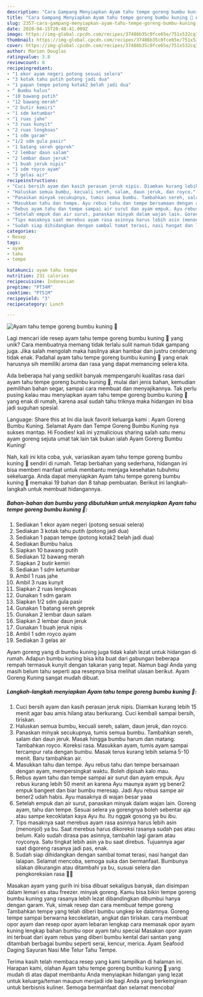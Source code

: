 ```yaml
---
description: "Cara Gampang Menyiapkan Ayam tahu tempe goreng bumbu kuning 💛 Anti Gagal"
title: "Cara Gampang Menyiapkan Ayam tahu tempe goreng bumbu kuning 💛 Anti Gagal"
slug: 2357-cara-gampang-menyiapkan-ayam-tahu-tempe-goreng-bumbu-kuning-anti-gagal
date: 2020-04-15T20:48:41.009Z
image: https://img-global.cpcdn.com/recipes/37486b35c0fce65e/751x532cq70/ayam-tahu-tempe-goreng-bumbu-kuning-💛-foto-resep-utama.jpg
thumbnail: https://img-global.cpcdn.com/recipes/37486b35c0fce65e/751x532cq70/ayam-tahu-tempe-goreng-bumbu-kuning-💛-foto-resep-utama.jpg
cover: https://img-global.cpcdn.com/recipes/37486b35c0fce65e/751x532cq70/ayam-tahu-tempe-goreng-bumbu-kuning-💛-foto-resep-utama.jpg
author: Marion Douglas
ratingvalue: 3.8
reviewcount: 8
recipeingredient:
- "1 ekor ayam negeri potong sesuai selera"
- "3 kotak tahu putih potong jadi dua"
- "1 papan tempe potong kotak2 belah jadi dua"
- " Bumbu halus"
- "10 bawang putih"
- "12 bawang merah"
- "2 butir kemiri"
- "1 sdm ketumbar"
- "1 ruas jahe"
- "3 ruas kunyit"
- "2 ruas lengkoas"
- "1 sdm garam"
- "1/2 sdm gula pasir"
- "1 batang sereh geprek"
- "2 lembar daun salam"
- "2 lembar daun jeruk"
- "1 buah jeruk nipis"
- "1 sdm royco ayam"
- "3 gelas air"
recipeinstructions:
- "Cuci bersih ayam dan kasih perasan jeruk nipis. Diamkan kurang lebih 15 menit agar bau amis hilang atau berkurang. Cuci kembali sampai bersih, tiriskan."
- "Haluskan semua bumbu, kecuali sereh, salam, daun jeruk, dan royco."
- "Panaskan minyak secukupnya, tumis semua bumbu. Tambahkan sereh, salam dan daun jeruk. Masak hingga bumbu harum dan matang. Tambahkan royco. Koreksi rasa. Masukkan ayam, tumis ayam sampai tercampur rata dengan bumbu. Masak terus kurang lebih selama 5-10 menit. Baru tambahkan air."
- "Masukkan tahu dan tempe. Ayu rebus tahu dan tempe bersamaan dengan ayam, mempersingkat waktu. Boleh dipisah kalo mau."
- "Rebus ayam tahu dan tempe sampai air surut dan ayam empuk. Ayu rebus kurang lebih 50 menit an karena Ayu maunya ayam yg bener2 empuk bangeet dan biar bumbu meresap. Jadi Ayu rebus sampe air bener2 udah habis. Ayu masaknya di wajan besar yaaa"
- "Setelah empuk dan air surut, panaskan minyak dalam wajan lain. Goreng ayam, tahu dan tempe. Sesuai selera ya gorengnya boleh sebentar aja atau sampe kecoklatan kaya Ayu itu. Itu nggak gosong ya bu ibu."
- "Tips masaknya saat merebus ayam rasa asinnya harus lebih asin (menonjol) ya bu. Saat merebus harus dikoreksi rasanya sudah pas atau belum. Kalo sudah dirasa pas asinnya, tambahin lagi garam atau royconya. Satu tingkat lebih asin ya bu saat direbus. Tujuannya agar saat digoreng rasanya jadi pas, enak."
- "Sudah siap dihidangkan dengan sambal tomat terasi, nasi hangat dan lalapan. Selamat mencoba, semoga suka dan bermanfaat. Bumbunya silakan dikurangin atau ditambahi ya bu, susuai selera dan pengkoreksian rasa 💛💛"
categories:
- Resep
tags:
- ayam
- tahu
- tempe

katakunci: ayam tahu tempe 
nutrition: 231 calories
recipecuisine: Indonesian
preptime: "PT34M"
cooktime: "PT51M"
recipeyield: "3"
recipecategory: Lunch

---
```



![Ayam tahu tempe goreng bumbu kuning 💛](https://img-global.cpcdn.com/recipes/37486b35c0fce65e/751x532cq70/ayam-tahu-tempe-goreng-bumbu-kuning-💛-foto-resep-utama.jpg)

Lagi mencari ide resep ayam tahu tempe goreng bumbu kuning 💛 yang unik? Cara membuatnya memang tidak terlalu sulit namun tidak gampang juga. Jika salah mengolah maka hasilnya akan hambar dan justru cenderung tidak enak. Padahal ayam tahu tempe goreng bumbu kuning 💛 yang enak harusnya sih memiliki aroma dan rasa yang dapat memancing selera kita.

Ada beberapa hal yang sedikit banyak mempengaruhi kualitas rasa dari ayam tahu tempe goreng bumbu kuning 💛, mulai dari jenis bahan, kemudian pemilihan bahan segar, sampai cara membuat dan menyajikannya. Tak perlu pusing kalau mau menyiapkan ayam tahu tempe goreng bumbu kuning 💛 yang enak di rumah, karena asal sudah tahu triknya maka hidangan ini bisa jadi suguhan spesial.

Language: Share this at Ini dia lauk favorit keluarga kami : Ayam Goreng Bumbu Kuning. Selamat Ayam dan Tempe Goreng Bumbu Kuning nya sukses mantap. Hi Foodies! kali ini yzmalicious sharing salah satu menu ayam goreng sejuta umat tak lain tak bukan ialah Ayam Goreng Bumbu Kuning!


Nah, kali ini kita coba, yuk, variasikan ayam tahu tempe goreng bumbu kuning 💛 sendiri di rumah. Tetap berbahan yang sederhana, hidangan ini bisa memberi manfaat untuk membantu menjaga kesehatan tubuhmu sekeluarga. Anda dapat menyiapkan Ayam tahu tempe goreng bumbu kuning 💛 memakai 19 bahan dan 8 tahap pembuatan. Berikut ini langkah-langkah untuk membuat hidangannya.

<!--inarticleads1-->

##### Bahan-bahan dan bumbu yang dibutuhkan untuk menyiapkan Ayam tahu tempe goreng bumbu kuning 💛:

1. Sediakan 1 ekor ayam negeri (potong sesuai selera)
1. Sediakan 3 kotak tahu putih (potong jadi dua)
1. Sediakan 1 papan tempe (potong kotak2 belah jadi dua)
1. Sediakan  Bumbu halus
1. Siapkan 10 bawang putih
1. Sediakan 12 bawang merah
1. Siapkan 2 butir kemiri
1. Sediakan 1 sdm ketumbar
1. Ambil 1 ruas jahe
1. Ambil 3 ruas kunyit
1. Siapkan 2 ruas lengkoas
1. Gunakan 1 sdm garam
1. Siapkan 1/2 sdm gula pasir
1. Gunakan 1 batang sereh geprek
1. Gunakan 2 lembar daun salam
1. Siapkan 2 lembar daun jeruk
1. Gunakan 1 buah jeruk nipis
1. Ambil 1 sdm royco ayam
1. Sediakan 3 gelas air


Ayam goreng yang di bumbu kuning juga tidak kalah lezat untuk hidangan di rumah. Adapun bumbu kuning bisa kita buat dari gabungan beberapa rempah termasuk kunyit dengan takaran yang tepat. Namun bagi Anda yang masih belum tahu seperti apa resepnya bisa melihat ulasan berikut. Ayam Goreng Kuning sangat mudah dibuat. 

<!--inarticleads2-->

##### Langkah-langkah menyiapkan Ayam tahu tempe goreng bumbu kuning 💛:

1. Cuci bersih ayam dan kasih perasan jeruk nipis. Diamkan kurang lebih 15 menit agar bau amis hilang atau berkurang. Cuci kembali sampai bersih, tiriskan.
1. Haluskan semua bumbu, kecuali sereh, salam, daun jeruk, dan royco.
1. Panaskan minyak secukupnya, tumis semua bumbu. Tambahkan sereh, salam dan daun jeruk. Masak hingga bumbu harum dan matang. Tambahkan royco. Koreksi rasa. Masukkan ayam, tumis ayam sampai tercampur rata dengan bumbu. Masak terus kurang lebih selama 5-10 menit. Baru tambahkan air.
1. Masukkan tahu dan tempe. Ayu rebus tahu dan tempe bersamaan dengan ayam, mempersingkat waktu. Boleh dipisah kalo mau.
1. Rebus ayam tahu dan tempe sampai air surut dan ayam empuk. Ayu rebus kurang lebih 50 menit an karena Ayu maunya ayam yg bener2 empuk bangeet dan biar bumbu meresap. Jadi Ayu rebus sampe air bener2 udah habis. Ayu masaknya di wajan besar yaaa
1. Setelah empuk dan air surut, panaskan minyak dalam wajan lain. Goreng ayam, tahu dan tempe. Sesuai selera ya gorengnya boleh sebentar aja atau sampe kecoklatan kaya Ayu itu. Itu nggak gosong ya bu ibu.
1. Tips masaknya saat merebus ayam rasa asinnya harus lebih asin (menonjol) ya bu. Saat merebus harus dikoreksi rasanya sudah pas atau belum. Kalo sudah dirasa pas asinnya, tambahin lagi garam atau royconya. Satu tingkat lebih asin ya bu saat direbus. Tujuannya agar saat digoreng rasanya jadi pas, enak.
1. Sudah siap dihidangkan dengan sambal tomat terasi, nasi hangat dan lalapan. Selamat mencoba, semoga suka dan bermanfaat. Bumbunya silakan dikurangin atau ditambahi ya bu, susuai selera dan pengkoreksian rasa 💛💛


Masakan ayam yang gurih ini bisa dibuat sekaligus banyak, dan disimpan dalam lemari es atau freezer. minyak goreng. Kamu bisa bikin tempe goreng bumbu kuning yang rasanya lebih lezat dibandingkan dibumbui hanya dengan garam. Yuk, simak resep dan cara membuat tempe goreng Tambahkan tempe yang telah diberi bumbu ungkep ke dalamnya. Goreng tempe sampai berwarna kecokelatan, angkat dan tiriskan. cara membuat opor ayam dan resep opor ayam lebaran lengkap cara memasak opor ayam kuning lengkap bahan bumbu opor ayam tahu special Masakan opor ayam ini terbuat dari ayam rebus yang diberi bumbu kental dari santan yang ditambah berbagai bumbu seperti serai, kencur, merica. Ayam Seafood Daging Sayuran Nasi Mie Telur Tahu Tempe. 

Terima kasih telah membaca resep yang kami tampilkan di halaman ini. Harapan kami, olahan Ayam tahu tempe goreng bumbu kuning 💛 yang mudah di atas dapat membantu Anda menyiapkan hidangan yang lezat untuk keluarga/teman maupun menjadi ide bagi Anda yang berkeinginan untuk berbisnis kuliner. Semoga bermanfaat dan selamat mencoba!

